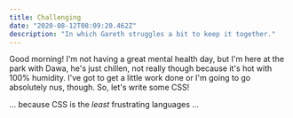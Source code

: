 ```yaml
---
title: Challenging
date: "2020-08-12T08:09:20.462Z"
description: "In which Gareth struggles a bit to keep it together."
---
```


Good morning! I'm not having a great mental health day, but I'm here at the park with Dawa, he's just chillen, not really though because it's hot with 100% humidity. I've got to get a little work done or I'm going to go absolutely nus, though. So, let's write some CSS!

... because CSS is the _least_ frustrating languages ...
